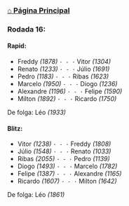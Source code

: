 ### [⌂ Página Principal](https://grupo-de-xadrez.github.io/)

### Rodada 16:

#### Rapid:

* Freddy *(1878)* `· - ·` Vitor *(1304)*  
* Renato *(1233)* `· - ·` Júlio *(1691)*  
* Pedro *(1183)* `· - ·` Ribas *(1623)*  
* Marcelo *(1950)* `· - ·` Diogo *(1236)*  
* Alexandre *(1196)* `· - ·` Felipe *(1590)*  
* Milton *(1892)* `· - ·` Ricardo *(1750)*  

De folga: Léo *(1933)*

#### Blitz:

* Vitor *(1238)* `· - ·` Freddy *(1808)*  
* Júlio *(1548)* `· - ·` Renato *(1033)*  
* Ribas *(2055)* `· - ·` Pedro *(1139)*  
* Diogo *(1493)* `· - ·` Marcelo *(1782)*  
* Felipe *(1387)* `· - ·` Alexandre *(1165)*  
* Ricardo *(1607)* `· - ·` Milton *(1642)*  

De folga: Léo *(1861)*

